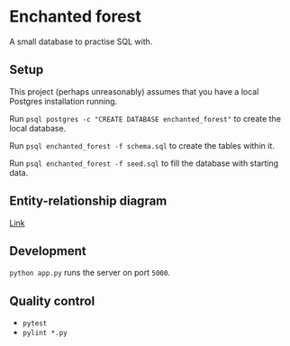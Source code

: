 # Enchanted forest

A small database to practise SQL with.

## Setup

This project (perhaps unreasonably) assumes that you have a local Postgres installation running.

Run `psql postgres -c "CREATE DATABASE enchanted_forest"` to create the local database.

Run `psql enchanted_forest -f schema.sql` to create the tables within it.

Run `psql enchanted_forest -f seed.sql` to fill the database with starting data.

## Entity-relationship diagram

[Link](https://drawsql.app/teams/sigma-labs/diagrams/enchanted-forest)

## Development

`python app.py` runs the server on port `5000`.

## Quality control

- `pytest`
- `pylint *.py`
